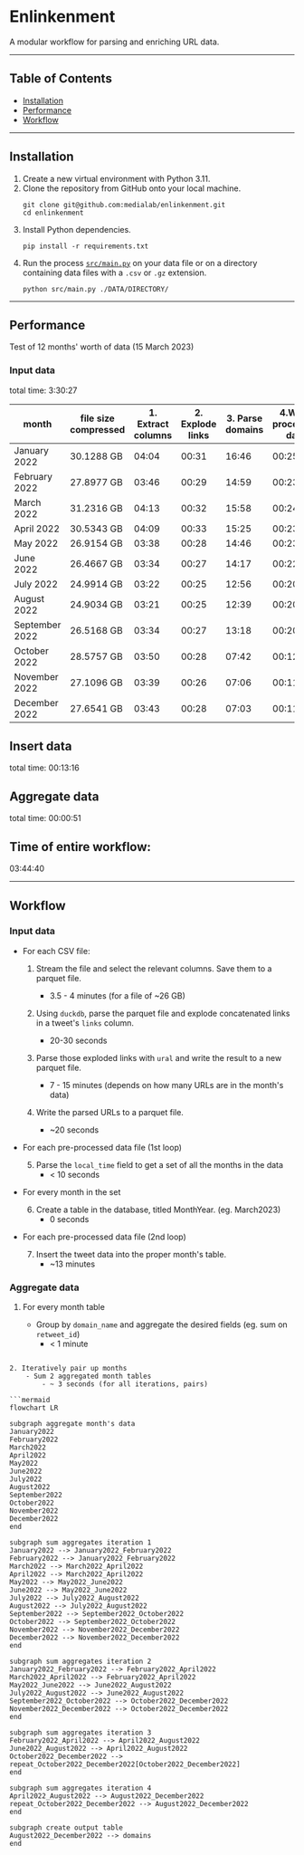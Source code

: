 # Enlinkenment

A modular workflow for parsing and enriching URL data.

---
## Table of Contents
- [Installation](#installation)
- [Performance](#performance)
- [Workflow](#workflow)
---
## Installation
1. Create a new virtual environment with Python 3.11.
1. Clone the repository from GitHub onto your local machine.
    ```shell
    git clone git@github.com:medialab/enlinkenment.git
    cd enlinkenment
    ```
2. Install Python dependencies.
    ```shell
    pip install -r requirements.txt
    ```
3. Run the process [`src/main.py`](src/main.py) on your data file or on a directory containing data files with a `.csv` or `.gz` extension.
    ```shell
    python src/main.py ./DATA/DIRECTORY/
    ```

---
## Performance

Test of 12 months' worth of data (15 March 2023)

### Input data
total time: 3:30:27

|month|file size compressed|1. Extract columns|2. Explode links|3. Parse domains|4.Write processed data|total|
|--|--|--|--|--|--|--|
|January 2022|30.1288 GB|04:04|00:31|16:46|00:25|43819155|
|February 2022|27.8977 GB|03:46|00:29|14:59|00:23|39191319|
|March 2022|31.2316 GB|04:13|00:32|15:58|00:24|41718621|
|April 2022|30.5343 GB|04:09|00:33|15:25|00:23|40205107|
|May 2022|26.9154 GB|03:38|00:28|14:46|00:23|38914378|
|June 2022|26.4667 GB|03:34|00:27|14:17|00:22|36981894|
|July 2022|24.9914 GB|03:22|00:25|12:56|00:20|33200632|
|August 2022|24.9034 GB|03:21|00:25|12:39|00:20|32593532|
|September 2022|26.5168 GB|03:34|00:27|13:18|00:20|34702120|
|October 2022|28.5757 GB|03:50|00:28|07:42|00:12|19032604|
|November 2022|27.1096 GB|03:39|00:26|07:06|00:11|17489343|
|December 2022|27.6541 GB|03:43|00:28|07:03|00:11|17356389|

## Insert data
total time: 00:13:16

## Aggregate data
total time: 00:00:51

## Time of entire workflow:
03:44:40

---
## Workflow

### Input data

- For each CSV file:

    1. Stream the file and select the relevant columns. Save them to a parquet file.
        - 3.5 - 4 minutes (for a file of ~26 GB)

    2. Using `duckdb`, parse the parquet file and explode concatenated links in a tweet's `links` column.
        - 20-30 seconds

    3. Parse those exploded links with `ural` and write the result to a new parquet file.
        - 7 - 15 minutes (depends on how many URLs are in the month's data)

    4. Write the parsed URLs to a parquet file.
        - ~20 seconds

- For each pre-processed data file (1st loop)

    5. Parse the `local_time` field to get a set of all the months in the data
        - < 10 seconds

- For every month in the set

    6. Create a table in the database, titled MonthYear. (eg. March2023)
        - 0 seconds

- For each pre-processed data file (2nd loop)

    7. Insert the tweet data into the proper month's table.
        - ~13 minutes

### Aggregate data

1. For every month table

    - Group by `domain_name` and aggregate the desired fields (eg. sum on `retweet_id`)
        - < 1 minute

```

2. Iteratively pair up months
    - Sum 2 aggregated month tables
        - ~ 3 seconds (for all iterations, pairs)

```mermaid
flowchart LR

subgraph aggregate month's data
January2022
February2022
March2022
April2022
May2022
June2022
July2022
August2022
September2022
October2022
November2022
December2022
end

subgraph sum aggregates iteration 1
January2022 --> January2022_February2022
February2022 --> January2022_February2022
March2022 --> March2022_April2022
April2022 --> March2022_April2022
May2022 --> May2022_June2022
June2022 --> May2022_June2022
July2022 --> July2022_August2022
August2022 --> July2022_August2022
September2022 --> September2022_October2022
October2022 --> September2022_October2022
November2022 --> November2022_December2022
December2022 --> November2022_December2022
end

subgraph sum aggregates iteration 2
January2022_February2022 --> February2022_April2022
March2022_April2022 --> February2022_April2022
May2022_June2022 --> June2022_August2022
July2022_August2022 --> June2022_August2022
September2022_October2022 --> October2022_December2022
November2022_December2022 --> October2022_December2022
end

subgraph sum aggregates iteration 3
February2022_April2022 --> April2022_August2022
June2022_August2022 --> April2022_August2022
October2022_December2022 --> repeat_October2022_December2022[October2022_December2022]
end

subgraph sum aggregates iteration 4
April2022_August2022 --> August2022_December2022
repeat_October2022_December2022 --> August2022_December2022
end

subgraph create output table
August2022_December2022 --> domains
end


```
